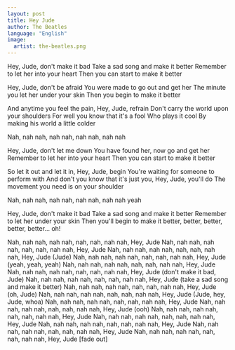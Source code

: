 ```yaml
---
layout: post
title: Hey Jude
author: The Beatles
language: "English"
image:
  artist: the-beatles.png
---
```


Hey, Jude, don't make it bad
Take a sad song and make it better
Remember to let her into your heart
Then you can start to make it better

Hey, Jude, don't be afraid
You were made to go out and get her
The minute you let her under your skin
Then you begin to make it better

And anytime you feel the pain,
Hey, Jude, refrain
Don't carry the world upon your shoulders
For well you know that it's a fool
Who plays it cool
By making his world a little colder

Nah, nah nah, nah nah, nah nah, nah nah

Hey, Jude, don't let me down
You have found her, now go and get her
Remember to let her into your heart
Then you can start to make it better

So let it out and let it in,
Hey, Jude, begin
You're waiting for someone to perform with
And don't you know that it's just you,
Hey, Jude, you'll do
The movement you need is on your shoulder

Nah, nah nah, nah nah, nah nah, nah nah yeah

Hey, Jude, don't make it bad
Take a sad song and make it better
Remember to let her under your skin
Then you'll begin to make it better, better, better, better, better... oh!

Nah, nah nah, nah nah, nah, nah, nah nah,
Hey, Jude
Nah, nah nah, nah nah, nah, nah, nah nah,
Hey, Jude
Nah, nah nah, nah nah, nah, nah, nah nah,
Hey, Jude (Jude)
Nah, nah nah, nah nah, nah, nah, nah nah,
Hey, Jude (yeah, yeah, yeah)
Nah, nah nah, nah nah, nah, nah, nah nah,
Hey, Jude
Nah, nah nah, nah nah, nah, nah, nah nah,
Hey, Jude (don't make it bad, Jude)
Nah, nah nah, nah nah, nah, nah, nah nah,
Hey, Jude (take a sad song and make it better)
Nah, nah nah, nah nah, nah, nah, nah nah,
Hey, Jude (oh, Jude)
Nah, nah nah, nah nah, nah, nah, nah nah,
Hey, Jude (Jude, hey, Jude, whoa)
Nah, nah nah, nah nah, nah, nah, nah nah,
Hey, Jude
Nah, nah nah, nah nah, nah, nah, nah nah,
Hey, Jude (ooh)
Nah, nah nah, nah nah, nah, nah, nah nah,
Hey, Jude
Nah, nah nah, nah nah, nah, nah, nah nah,
Hey, Jude
Nah, nah nah, nah nah, nah, nah, nah nah,
Hey, Jude
Nah, nah nah, nah nah, nah, nah, nah nah,
Hey, Jude
Nah, nah nah, nah nah, nah, nah, nah nah,
Hey, Jude [fade out]
